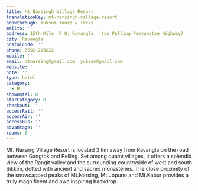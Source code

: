 ```yaml
---
title: Mt Narsingh Village Resort
translationKey: mt-narsingh-village-resort
bookthrough: Yuksom Tours & Treks
mailto: ''
address: 15th Mile  P.O. Ravangla   (on Pelling-Pemyangtse Highway)
city: Ravangla
postalcode: ''
phone: 3592-226822
mobile: ''
email: mtnarsing@gmail.com  yuksom@gmail.com
website: ''
note: ''
type: hotel
category:
  - H
showHotel: 0
starCategory: 0
checkout: ''
accessRail: ''
accessAir: ''
accessBus: ''
advantage: ''
rooms: 0
---
```

Mt. Narsing Village Resort is located 3 km away from Ravangla on the road between Gangtok and Pelling.     Set among quaint villages, it offers a splendid view of the Rangit valley and the surrounding countryside of west and south Sikkim, dotted with ancient and sacred monasteries. The close proximity of the snowcapped peaks of Mt.Narsing, Mt.Jopuno and Mt.Kabur provides a truly magnificent and awe inspiring backdrop.